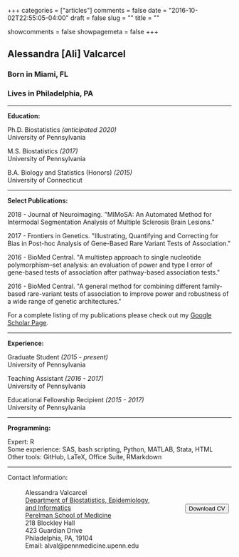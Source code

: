+++
categories = ["articles"]
comments = false
date = "2016-10-02T22:55:05-04:00"
draft = false
slug = ""
title = ""

showcomments = false
showpagemeta = false
+++


## Alessandra [Ali] Valcarcel

### Born in Miami, FL

### Lives in Philadelphia, PA

***

__Education:__  

Ph.D. Biostatistics _(anticipated 2020)_  
University of Pennsylvania  

M.S. Biostatistics _(2017)_  
University of Pennsylvania  


B.A. Biology and Statistics (Honors) _(2015)_  
University of Connecticut

***

__Select Publications:__

2018 - Journal of Neuroimaging. "MIMoSA: An Automated Method for Intermodal Segmentation Analysis of Multiple Sclerosis Brain Lesions."

2017 - Frontiers in Genetics. "Illustrating, Quantifying and Correcting for Bias in Post-hoc Analysis of Gene-Based Rare Variant Tests of Association."

2016 - BioMed Central. "A multistep approach to single nucleotide polymorphism–set analysis: an evaluation of power and type I error of gene-based tests of association after pathway-based association tests."

2016 - BioMed Central. "A general method for combining different family-based rare-variant tests of association to improve power and robustness of a wide range of genetic architectures."

For a complete listing of my publications please check out my [Google Scholar Page](https://scholar.google.com/citations?user=u22eIVEAAAAJ&hl=en).

***

__Experience:__
 
Graduate Student _(2015 - present)_  
University of Pennsylvania

Teaching Assistant _(2016 - 2017)_  
University of Pennsylvania

Educational Fellowship Recipient _(2015 - 2017)_  
University of Pennsylvania

***

__Programming:__

Expert: R  
Some experience: SAS, bash scripting, Python, MATLAB, Stata, HTML  
Other tools: GitHub, LaTeX, Office Suite, RMarkdown  

***

<style type="text/css">
#wrap {
   width:800px;
   margin:0 auto;
}
#left_col {
   float:left;
   width:400px;
}
#right_col {
   float:right;
   width:400px;
}
</style>

<div id="wrap">
    <div id="left_col">
        <dt>Contact Information:</dt>
        <br>
        <dd>Alessandra Valcarcel</dd>
        <dd><a href="http://www.dbei.med.upenn.edu/">Department of Biostatistics, Epidemiology, <br> and Informatics </a></dd>
        <dd><a href="https://www.med.upenn.edu/">Perelman School of Medicine</a></dd>
        <dd>218 Blockley Hall</dd>
        <dd>423 Guardian Drive</dd>
        <dd>Philadelphia, PA, 19104</dd>
        <dd>Email: alval@pennmedicine.upenn.edu</dd>
    </div>
    <div id="right_col">
         <br>
         <br>
         <br>
         <br>
        <a href="CV--2018.pdf" download=""><button>Download CV</button></a>
         <br>
         <br>
         <br>
         <br>
         <br>
         <br>
    </div>
    <br>
</div>

